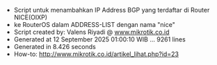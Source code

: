 - Script untuk menambahkan IP Address BGP yang terdaftar di Router NICE(OIXP)
- ke RouterOS dalam ADDRESS-LIST dengan nama "nice"
- Script created by: Valens Riyadi @ www.mikrotik.co.id
- Generated at 12 September 2025 01:00:10 WIB ... 9261 lines
- Generated in 8.426 seconds
- How-to: http://www.mikrotik.co.id/artikel_lihat.php?id=23
